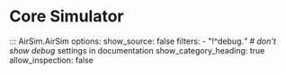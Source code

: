 # Core Simulator

::: AirSim.AirSim
    options:
      show_source: false
      filters:
        - "!^debug.*"  # don't show debug* settings in documentation
      show_category_heading: true
      allow_inspection: false
